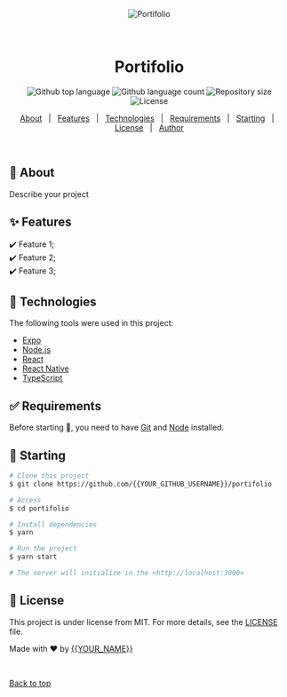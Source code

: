 <div align="center" id="top"> 
  <img src="./.github/app.gif" alt="Portifolio" />

  &#xa0;

  <!-- <a href="https://portifolio.netlify.app">Demo</a> -->
</div>

<h1 align="center">Portifolio</h1>

<p align="center">
  <img alt="Github top language" src="https://img.shields.io/github/languages/top/{{thiagonmiziara}}/portifolio?color=56BEB8">

  <img alt="Github language count" src="https://img.shields.io/github/languages/count/{{thiagonmiziara}}/portifolio?color=56BEB8">

  <img alt="Repository size" src="https://img.shields.io/github/repo-size/{{thiagonmiziara}}/portifolio?color=56BEB8">

  <img alt="License" src="https://img.shields.io/github/license/{{YOUR_GITHUB_USERNAME}}/portifolio?color=56BEB8">

  <!-- <img alt="Github issues" src="https://img.shields.io/github/issues/{{YOUR_GITHUB_USERNAME}}/portifolio?color=56BEB8" /> -->

  <!-- <img alt="Github forks" src="https://img.shields.io/github/forks/{{YOUR_GITHUB_USERNAME}}/portifolio?color=56BEB8" /> -->

  <!-- <img alt="Github stars" src="https://img.shields.io/github/stars/{{YOUR_GITHUB_USERNAME}}/portifolio?color=56BEB8" /> -->
</p>

<!-- Status -->

<!-- <h4 align="center"> 
	🚧  Portifolio 🚀 Under construction...  🚧
</h4> 

<hr> -->

<p align="center">
  <a href="#dart-about">About</a> &#xa0; | &#xa0; 
  <a href="#sparkles-features">Features</a> &#xa0; | &#xa0;
  <a href="#rocket-technologies">Technologies</a> &#xa0; | &#xa0;
  <a href="#white_check_mark-requirements">Requirements</a> &#xa0; | &#xa0;
  <a href="#checkered_flag-starting">Starting</a> &#xa0; | &#xa0;
  <a href="#memo-license">License</a> &#xa0; | &#xa0;
  <a href="https://github.com/{{thiagonmiziara}}" target="_blank">Author</a>
</p>

<br>

## :dart: About ##

Describe your project

## :sparkles: Features ##

:heavy_check_mark: Feature 1;\
:heavy_check_mark: Feature 2;\
:heavy_check_mark: Feature 3;

## :rocket: Technologies ##

The following tools were used in this project:

- [Expo](https://expo.io/)
- [Node.js](https://nodejs.org/en/)
- [React](https://pt-br.reactjs.org/)
- [React Native](https://reactnative.dev/)
- [TypeScript](https://www.typescriptlang.org/)

## :white_check_mark: Requirements ##

Before starting :checkered_flag:, you need to have [Git](https://git-scm.com) and [Node](https://nodejs.org/en/) installed.

## :checkered_flag: Starting ##

```bash
# Clone this project
$ git clone https://github.com/{{YOUR_GITHUB_USERNAME}}/portifolio

# Access
$ cd portifolio

# Install dependencies
$ yarn

# Run the project
$ yarn start

# The server will initialize in the <http://localhost:3000>
```

## :memo: License ##

This project is under license from MIT. For more details, see the [LICENSE](LICENSE.md) file.


Made with :heart: by <a href="https://github.com/{{thiagonmiziara}}" target="_blank">{{YOUR_NAME}}</a>

&#xa0;

<a href="#top">Back to top</a>

